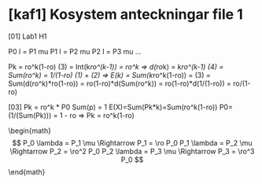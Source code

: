 [kaf1] Kosystem anteckningar file 1
===================================

[01] Lab1 H1

P0 l = P1 mu
P1 l = P2 mu
P2 l = P3 mu
...

Pk = ro^k(1-ro)
(3) = Int(k*ro^(k-1)) = ro^k => d(ro*k) = k*ro^(k-1)
(4) = Sum(ro^k) = 1/(1-ro)
(1) + (2) => E(k) = Sum(k*ro^k(1-ro)) = (3) = Sum(d(ro^k)*ro(1-ro)) = ro(1-ro)*d(Sum(ro^k)) = ro(1-ro)*d(1/(1-ro)) = ro/(1-ro)

[03]
Pk = ro^k * P0
Sum(p) = 1
E(X)=Sum(Pk*k)=Sum(ro^k(1-ro))
P0=(1/(Sum(Pk))) = 1 - ro => Pk = ro^k(1-ro)

\begin{math}
$$
P_0 \lambda = P_1 \mu \Rightarrow P_1 = \ro P_0
P_1 \lambda = P_2 \mu \Rightarrow P_2 = \ro^2 P_0
P_2 \lambda = P_3 \mu \Rightarrow P_3 = \ro^3 P_0
$$
\end{math}
